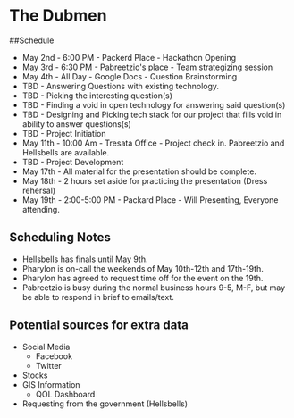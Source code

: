 The Dubmen
=========
##Schedule
- May 2nd - 6:00 PM - Packerd Place - Hackathon Opening
- May 3rd - 6:30 PM - Pabreetzio's place - Team strategizing session 
- May 4th - All Day - Google Docs - Question Brainstorming
- TBD - Answering Questions with existing technology.
- TBD - Picking the interesting question(s)
- TBD - Finding a void in open technology for answering said question(s)
- TBD - Designing and Picking tech stack for our project that fills void in ability to answer questions(s)
- TBD - Project Initiation
- May 11th - 10:00 Am - Tresata Office - Project check in. Pabreetzio and Hellsbells are available.
- TBD - Project Development
- May 17th - All material for the presentation should be complete.
- May 18th - 2 hours set aside for practicing the presentation (Dress rehersal)
- May 19th - 2:00-5:00 PM - Packard Place - Will Presenting, Everyone attending. 

## Scheduling Notes
- Hellsbells has finals until May 9th.
- Pharylon is on-call the weekends of May 10th-12th and 17th-19th.
- Pharylon has agreed to request time off for the event on the 19th.
- Pabreetzio is busy during the normal business hours 9-5, M-F, but may be able to respond in brief to emails/text.

## Potential sources for extra data
- Social Media
  - Facebook
  - Twitter
- Stocks
- GIS Information
  - QOL Dashboard
- Requesting <some info> from the government (Hellsbells)



